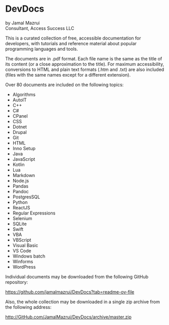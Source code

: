 ﻿# DevDocs

by Jamal Mazrui \
Consultant, Access Success LLC

This is a curated collection of free, accessible documentation for developers, with tutorials and reference material about popular programming languages and tools.

The documents are in .pdf format. Each file name is the same as the title of its content (or a close approximation to the title). For maximum accessibility, conversions to HTML and plain text formats (.htm and .txt) are also included (files with the same names except for a different extension).

Over 80 documents are included on the following topics:

- Algorithms
- AutoIT
- C++
- C#
- CPanel
- CSS
- Dotnet
- Drupal
- Git
- HTML
- Inno Setup
- Java
- JavaScript
- Kotlin
- Lua
- Markdown
- Node.js
- Pandas
- Pandoc
- PostgresSQL
- Python
- ReactJS
- Regular Expressions
- Selenium
- SQLite
- Swift
- VBA
- VBScript
- Visual Basic
- VS Code
- Windows batch
- Winforms
- WordPress

Individual documents may be downloaded from the following GitHub repository:

<https://github.com/jamalmazrui/DevDocs?tab=readme-ov-file>

Also, the whole collection may be downloaded in a single zip archive from the following address:

<http://GitHub.com/JamalMazrui/DevDocs/archive/master.zip>
